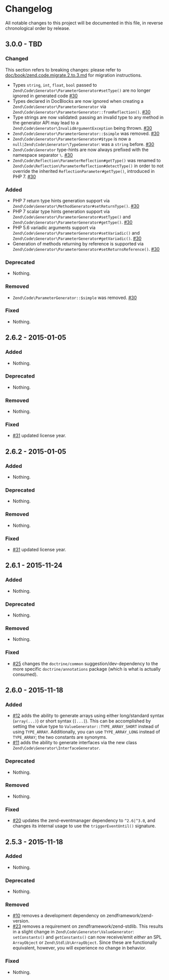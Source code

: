 # Changelog

All notable changes to this project will be documented in this file, in reverse chronological order by release.

## 3.0.0 - TBD

### Changed

This section refers to breaking changes: please refer to
[doc/book/zend.code.migrate.2.to.3.md](doc/book/zend.code.migrate.2.to.3.md) for migration instructions.

- Types `string`, `int`, `float`, `bool` passed to `Zend\Code\Generator\ParameterGenerator#setType()`
  are no longer ignored in generated code [#30](https://github.com/zendframework/zend-code/pull/30)
- Types declared in DocBlocks are now ignored when creating a `Zend\Code\Generator\ParameterGenerator` via
  `Zend\Code\Generator\ParameterGenerator::fromReflection()`. [#30](https://github.com/zendframework/zend-code/pull/30)
- Type strings are now validated: passing an invalid type to any method in the generator API
  may lead to a `Zend\Code\Generator\InvalidArgumentException` being thrown.
  [#30](https://github.com/zendframework/zend-code/pull/30)
- `Zend\Code\Generator\ParameterGenerator::$simple` was removed. [#30](https://github.com/zendframework/zend-code/pull/30)
- `Zend\Code\Generator\ParameterGenerator#$type` is now a `null|Zend\Code\Generator\TypeGenerator`: was a
  `string` before. [#30](https://github.com/zendframework/zend-code/pull/30)
- `Zend\Code\Generator` type-hints are now always prefixed with the namespace separator `\`.
  [#30](https://github.com/zendframework/zend-code/pull/30)
- `Zend\Code\Reflection\ParameterReflection#getType()` was renamed 
  to `Zend\Code\Reflection\ParameterReflection#detectType()` in order to not override the inherited
  `ReflectionParameter#getType()`, introduced in PHP 7. [#30](https://github.com/zendframework/zend-code/pull/30)

### Added

- PHP 7 return type hints generation support via `Zend\Code\Generator\MethodGenerator#setReturnType()`.
  [#30](https://github.com/zendframework/zend-code/pull/30)
- PHP 7 scalar type hints generation support via `Zend\Code\Generator\ParameterGenerator#setType()` and 
  `Zend\Code\Generator\ParameterGenerator#getType()`. [#30](https://github.com/zendframework/zend-code/pull/30)
- PHP 5.6 variadic arguments support via `Zend\Code\Generator\ParameterGenerator#setVariadic()` and
  `Zend\Code\Generator\ParameterGenerator#getVariadic()`. [#30](https://github.com/zendframework/zend-code/pull/30)
- Generation of methods returning by reference is supported via `Zend\Code\Generator\ParameterGenerator#setReturnsReference()`.
  [#30](https://github.com/zendframework/zend-code/pull/30)

### Deprecated

- Nothing.

### Removed

- `Zend\Code\ParameterGenerator::$simple` was removed. [#30](https://github.com/zendframework/zend-code/pull/30)

### Fixed

- Nothing.

## 2.6.2 - 2015-01-05

### Added

- Nothing.

### Deprecated

- Nothing.

### Removed

- Nothing.

### Fixed

- [#31](https://github.com/zendframework/zend-code/pull/31) updated license year.

## 2.6.2 - 2015-01-05

### Added

- Nothing.

### Deprecated

- Nothing.

### Removed

- Nothing.

### Fixed

- [#31](https://github.com/zendframework/zend-code/pull/31) updated license year.

## 2.6.1 - 2015-11-24

### Added

- Nothing.

### Deprecated

- Nothing.

### Removed

- Nothing.

### Fixed

- [#25](https://github.com/zendframework/zend-code/pull/25) changes the
  `doctrine/common` suggestion/dev-dependency to the more specific
  `doctrine/annotations` package (which is what is actually consumed).

## 2.6.0 - 2015-11-18

### Added

- [#12](https://github.com/zendframework/zend-code/pull/12) adds the ability to
  generate arrays using either long/standard syntax (`array(...)`) or short
  syntax (`[...]`). This can be accomplished by setting the value type to
  `ValueGenerator::TYPE_ARRAY_SHORT` instead of using `TYPE_ARRAY`.
  Additionally, you can use `TYPE_ARRAY_LONG` instead of `TYPE_ARRAY`; the two
  constants are synonyms.
- [#11](https://github.com/zendframework/zend-code/pull/11) adds the ability to
  generate interfaces via the new class `Zend\Code\Generator\InterfaceGenerator`.

### Deprecated

- Nothing.

### Removed

- Nothing.

### Fixed

- [#20](https://github.com/zendframework/zend-code/pull/20) updates
  the zend-eventmanager dependency to `^2.6|^3.0`, and changes its
  internal usage to use the `triggerEventUntil()` signature.

## 2.5.3 - 2015-11-18

### Added

- Nothing.

### Deprecated

- Nothing.

### Removed

- [#10](https://github.com/zendframework/zend-code/pull/10) removes a
  development dependency on zendframework/zend-version.
- [#23](https://github.com/zendframework/zend-code/pull/23) removes a
  requirement on zendframework/zend-stdlib. This results in a slight change in
  `Zend\Code\Generator\ValueGenerator`: `setConstants()` and `getConstants()`
  can now receive/emit *either* an SPL `ArrayObject` or
  `Zend\Stdlib\ArrayObject`. Since these are functionally equivalent, however,
  you will experience no change in behavior.

### Fixed

- Nothing.
